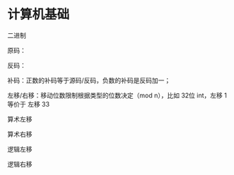 # 计算机基础

二进制

原码：

反码： 

补码：正数的补码等于源码/反码，负数的补码是反码加一；



左移/右移：移动位数限制根据类型的位数决定（mod n），比如 32位 int，左移 1 等价于 左移 33

算术左移

算术右移

逻辑左移

逻辑右移



